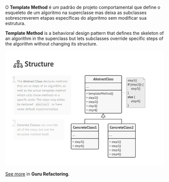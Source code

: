 O **Template Method** é um padrão de projeto comportamental que define o esqueleto de um algoritmo na superclasse mas deixa as subclasses sobrescreverem etapas específicas do algoritmo sem modificar sua estrutura.

**Template Method** is a behavioral design pattern that defines the skeleton of an algorithm in the superclass but lets subclasses override specific steps of the algorithm without changing its structure.

<p align="center">
  <img src="./pattern.png">
</p>

[See more](https://refactoring.guru/design-patterns/template-method) in **Guru Refactoring**.

